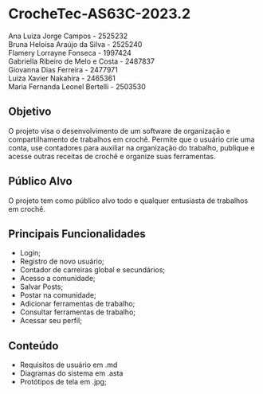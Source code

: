 # CrocheTec-AS63C-2023.2
Ana Luiza Jorge Campos - 2525232 <br>
Bruna Heloísa Araújo da Silva - 2525240 <br>
Flamery Lorrayne Fonseca - 1997424 <br>
Gabriella Ribeiro de Melo e Costa - 2487837 <br>
Giovanna Dias Ferreira - 2477971 <br>
Luiza Xavier Nakahira - 2465361 <br>
Maria Fernanda Leonel Bertelli - 2503530 <br>
## Objetivo
O projeto visa o desenvolvimento de um software de organização e compartilhamento de trabalhos em crochê. Permite que o usuário crie uma conta, use contadores para auxiliar na organização do trabalho, publique e acesse outras receitas de crochê e organize suas ferramentas.
## Público Alvo
O projeto tem como público alvo todo e qualquer entusiasta de trabalhos em crochê.
## Principais Funcionalidades
<ul>
  <li>Login;</li>
  <li>Registro de novo usuário;</li>
  <li>Contador de carreiras global e secundários;</li>
  <li>Acesso a comunidade;</li>
  <li>Salvar Posts;</li>
  <li>Postar na comunidade;</li>
  <li>Adicionar ferramentas de trabalho;</li>
  <li>Consultar ferramentas de trabalho;</li>
  <li>Acessar seu perfil;</li>
</ul>

## Conteúdo
<ul>
  <li>Requisitos de usuário em .md</li>
  <li>Diagramas do sistema em .asta</li>
  <li>Protótipos de tela em .jpg;</li>
</ul>
